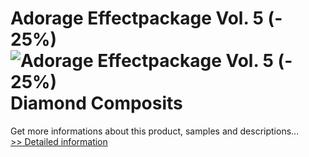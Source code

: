# Adorage Effectpackage Vol. 5 (- 25%)<br />![Adorage Effectpackage Vol. 5 (- 25%)](https://mycommerce.akamaized.net/api/pimages/P300379980/BIG/300379980.JPG)<br />Diamond Composits
 Get more informations about this product, samples and descriptions...<br />[>> Detailed information](https://secure.element5.com/esales/product.html?productid=300379980&affiliateid=200057808)